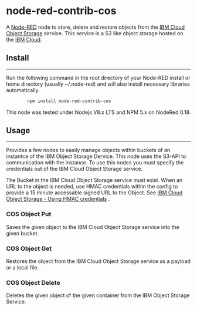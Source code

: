 # node-red-contrib-cos

A <a href="http://nodered.org" target="_new">Node-RED</a> node to store, delete and restore objects from the
<a href="https://console.bluemix.net/docs/services/cloud-object-storage/about-cos.html#about-ibm-cloud-object-storage" target="_new">IBM Cloud Object Storage</a> service. This service is a S3 like object storage hosted on the <a href="https://console.bluemix.net" target="_new">IBM Cloud</a>. 

## Install
-----

Run the following command in the root directory of your Node-RED install or home directory (usually ~/.node-red) and will also install necessary libraries automatically.
```sh
        npm install node-red-contrib-cos
```
This node was tested under Nodejs V8.x LTS and NPM 5.x on NodeRed 0.18.

## Usage
-----

Provides a few nodes to easily manage objects within buckets of an instantce of the IBM Object Storage Dervice. This node uses the S3-API to communication with the instance. To use this nodes you must specify the credentials out of the IBM Cloud Object Storage service. 

The Bucket in the IBM Cloud Object Storage service must exist. When an URL to the object is needed, use HMAC credentials within the config to provide a 15 minute accessable signed URL to the Object. See <a href="https://console.bluemix.net/docs/services/cloud-object-storage/hmac/credentials.html#using-hmac-credentials" target="_new">IBM Cloud Object Storage - Using HMAC credentials</a> .

### COS Object Put

Saves the given object to the IBM Cloud Object Storage service into the given bucket.

### COS Object Get

Restores the object from the IBM Cloud Object Storage service as a payload or a local file.

### COS Object Delete

Deletes the given object of the given container from the IBM Object Storage Service.

